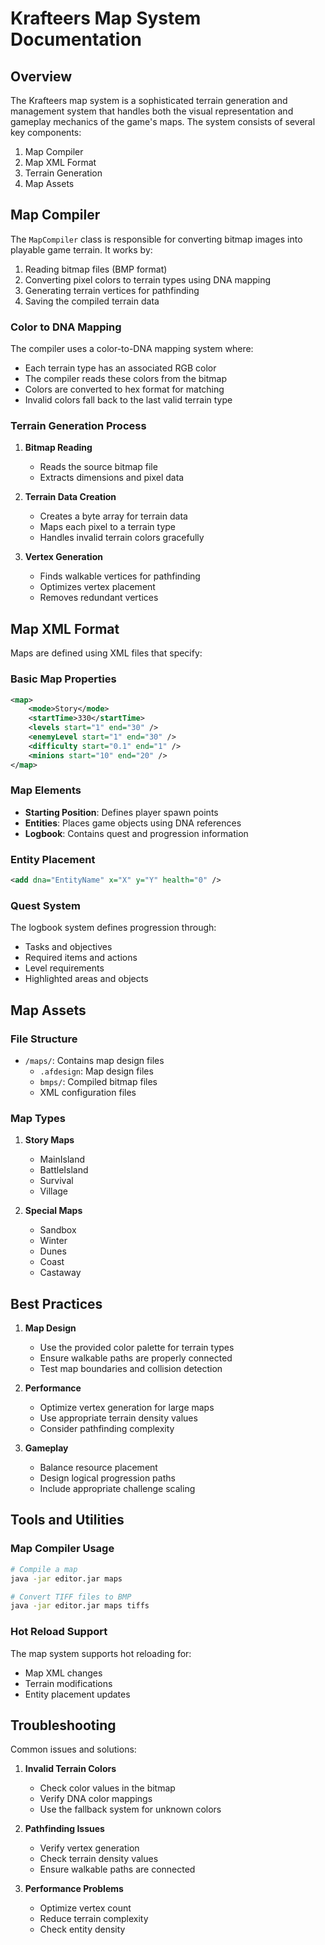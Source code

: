 # Krafteers Map System Documentation

## Overview

The Krafteers map system is a sophisticated terrain generation and management system that handles both the visual representation and gameplay mechanics of the game's maps. The system consists of several key components:

1. Map Compiler
2. Map XML Format
3. Terrain Generation
4. Map Assets

## Map Compiler

The `MapCompiler` class is responsible for converting bitmap images into playable game terrain. It works by:

1. Reading bitmap files (BMP format)
2. Converting pixel colors to terrain types using DNA mapping
3. Generating terrain vertices for pathfinding
4. Saving the compiled terrain data

### Color to DNA Mapping

The compiler uses a color-to-DNA mapping system where:
- Each terrain type has an associated RGB color
- The compiler reads these colors from the bitmap
- Colors are converted to hex format for matching
- Invalid colors fall back to the last valid terrain type

### Terrain Generation Process

1. **Bitmap Reading**
   - Reads the source bitmap file
   - Extracts dimensions and pixel data

2. **Terrain Data Creation**
   - Creates a byte array for terrain data
   - Maps each pixel to a terrain type
   - Handles invalid terrain colors gracefully

3. **Vertex Generation**
   - Finds walkable vertices for pathfinding
   - Optimizes vertex placement
   - Removes redundant vertices

## Map XML Format

Maps are defined using XML files that specify:

### Basic Map Properties
```xml
<map>
    <mode>Story</mode>
    <startTime>330</startTime>
    <levels start="1" end="30" />
    <enemyLevel start="1" end="30" />
    <difficulty start="0.1" end="1" />
    <minions start="10" end="20" />
</map>
```

### Map Elements
- **Starting Position**: Defines player spawn points
- **Entities**: Places game objects using DNA references
- **Logbook**: Contains quest and progression information

### Entity Placement
```xml
<add dna="EntityName" x="X" y="Y" health="0" />
```

### Quest System
The logbook system defines progression through:
- Tasks and objectives
- Required items and actions
- Level requirements
- Highlighted areas and objects

## Map Assets

### File Structure
- `/maps/`: Contains map design files
  - `.afdesign`: Map design files
  - `bmps/`: Compiled bitmap files
  - XML configuration files

### Map Types
1. **Story Maps**
   - MainIsland
   - BattleIsland
   - Survival
   - Village

2. **Special Maps**
   - Sandbox
   - Winter
   - Dunes
   - Coast
   - Castaway

## Best Practices

1. **Map Design**
   - Use the provided color palette for terrain types
   - Ensure walkable paths are properly connected
   - Test map boundaries and collision detection

2. **Performance**
   - Optimize vertex generation for large maps
   - Use appropriate terrain density values
   - Consider pathfinding complexity

3. **Gameplay**
   - Balance resource placement
   - Design logical progression paths
   - Include appropriate challenge scaling

## Tools and Utilities

### Map Compiler Usage
```bash
# Compile a map
java -jar editor.jar maps

# Convert TIFF files to BMP
java -jar editor.jar maps tiffs
```

### Hot Reload Support
The map system supports hot reloading for:
- Map XML changes
- Terrain modifications
- Entity placement updates

## Troubleshooting

Common issues and solutions:

1. **Invalid Terrain Colors**
   - Check color values in the bitmap
   - Verify DNA color mappings
   - Use the fallback system for unknown colors

2. **Pathfinding Issues**
   - Verify vertex generation
   - Check terrain density values
   - Ensure walkable paths are connected

3. **Performance Problems**
   - Optimize vertex count
   - Reduce terrain complexity
   - Check entity density 